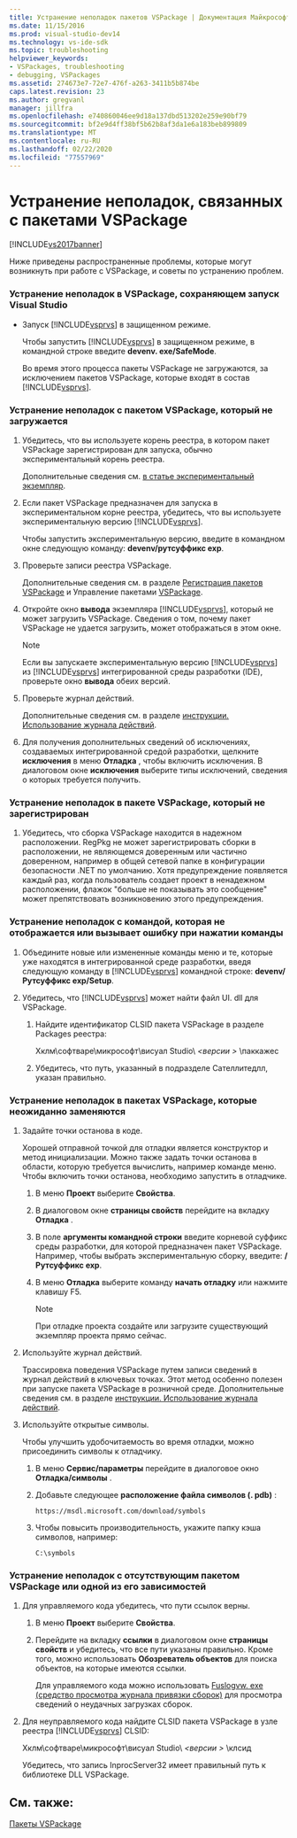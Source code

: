 ```yaml
---
title: Устранение неполадок пакетов VSPackage | Документация Майкрософт
ms.date: 11/15/2016
ms.prod: visual-studio-dev14
ms.technology: vs-ide-sdk
ms.topic: troubleshooting
helpviewer_keywords:
- VSPackages, troubleshooting
- debugging, VSPackages
ms.assetid: 274673e7-72e7-476f-a263-3411b5b874be
caps.latest.revision: 23
ms.author: gregvanl
manager: jillfra
ms.openlocfilehash: e740860046ee9d18a137dbd513202e259e90bf79
ms.sourcegitcommit: bf2e9d4ff38bf5b62b8af3da1e6a183beb899809
ms.translationtype: MT
ms.contentlocale: ru-RU
ms.lasthandoff: 02/22/2020
ms.locfileid: "77557969"
---
```

# <a name="troubleshooting-vspackages"></a>Устранение неполадок, связанных с пакетами VSPackage
[!INCLUDE[vs2017banner](../includes/vs2017banner.md)]

Ниже приведены распространенные проблемы, которые могут возникнуть при работе с VSPackage, и советы по устранению проблем.  
  
### <a name="to-troubleshoot-a-vspackage-that-keeps-visual-studio-from-starting"></a>Устранение неполадок в VSPackage, сохраняющем запуск Visual Studio  
  
- Запуск [!INCLUDE[vsprvs](../includes/vsprvs-md.md)] в защищенном режиме.  
  
     Чтобы запустить [!INCLUDE[vsprvs](../includes/vsprvs-md.md)] в защищенном режиме, в командной строке введите **devenv. exe/SafeMode**.  
  
     Во время этого процесса пакеты VSPackage не загружаются, за исключением пакетов VSPackage, которые входят в состав [!INCLUDE[vsprvs](../includes/vsprvs-md.md)].  
  
### <a name="to-troubleshoot-a-vspackage-that-does-not-load"></a>Устранение неполадок с пакетом VSPackage, который не загружается  
  
1. Убедитесь, что вы используете корень реестра, в котором пакет VSPackage зарегистрирован для запуска, обычно экспериментальный корень реестра.  
  
     Дополнительные сведения см. [в статье экспериментальный экземпляр](../extensibility/the-experimental-instance.md).  
  
2. Если пакет VSPackage предназначен для запуска в экспериментальном корне реестра, убедитесь, что вы используете экспериментальную версию [!INCLUDE[vsprvs](../includes/vsprvs-md.md)].  
  
     Чтобы запустить экспериментальную версию, введите в командном окне следующую команду: **devenv/рутсуффикс exp**.  
  
3. Проверьте записи реестра VSPackage.  
  
     Дополнительные сведения см. в разделе [Регистрация пакетов VSPackage](internals/registering-vspackages.md) и Управление пакетами [VSPackage](../extensibility/managing-vspackages.md).  
  
4. Откройте окно **вывода** экземпляра [!INCLUDE[vsprvs](../includes/vsprvs-md.md)], который не может загрузить VSPackage. Сведения о том, почему пакет VSPackage не удается загрузить, может отображаться в этом окне.  
  
    > [!NOTE]
    > Если вы запускаете экспериментальную версию [!INCLUDE[vsprvs](../includes/vsprvs-md.md)] из [!INCLUDE[vsprvs](../includes/vsprvs-md.md)] интегрированной среды разработки (IDE), проверьте окно **вывода** обеих версий.  
  
5. Проверьте журнал действий.  
  
     Дополнительные сведения см. в разделе [инструкции. Использование журнала действий](../extensibility/how-to-use-the-activity-log.md).  
  
6. Для получения дополнительных сведений об исключениях, создаваемых интегрированной средой разработки, щелкните **исключения** в меню **Отладка** , чтобы включить исключения. В диалоговом окне **исключения** выберите типы исключений, сведения о которых требуется получить.  
  
### <a name="to-troubleshoot-a-vspackage-that-does-not-register"></a>Устранение неполадок в пакете VSPackage, который не зарегистрирован  
  
1. Убедитесь, что сборка VSPackage находится в надежном расположении. RegPkg не может зарегистрировать сборки в расположении, не являющемся доверенным или частично доверенном, например в общей сетевой папке в конфигурации безопасности .NET по умолчанию. Хотя предупреждение появляется каждый раз, когда пользователь создает проект в ненадежном расположении, флажок "больше не показывать это сообщение" может препятствовать возникновению этого предупреждения.  
  
### <a name="to-troubleshoot-a-command-that-is-not-visible-or-that-generates-an-error-when-you-click-a-command"></a>Устранение неполадок с командой, которая не отображается или вызывает ошибку при нажатии команды  
  
1. Объедините новые или измененные команды меню и те, которые уже находятся в интегрированной среде разработки, введя следующую команду в [!INCLUDE[vsprvs](../includes/vsprvs-md.md)] командной строке: **devenv/Рутсуффикс exp/Setup**.  
  
2. Убедитесь, что [!INCLUDE[vsprvs](../includes/vsprvs-md.md)] может найти файл UI. dll для VSPackage.  
  
    1. Найдите идентификатор CLSID пакета VSPackage в разделе Packages реестра:  
  
         Хклм\софтваре\микрософт\висуал Studio\\ *\<версии >* \паккажес  
  
    2. Убедитесь, что путь, указанный в подразделе Сателлитедлл, указан правильно.  
  
### <a name="to-troubleshoot-a-vspackage-that-behaves-unexpectedly"></a>Устранение неполадок в пакетах VSPackage, которые неожиданно заменяются  
  
1. Задайте точки останова в коде.  
  
     Хорошей отправной точкой для отладки является конструктор и метод инициализации. Можно также задать точки останова в области, которую требуется вычислить, например команде меню. Чтобы включить точки останова, необходимо запустить в отладчике.  
  
    1. В меню **Проект** выберите **Свойства**.  
  
    2. В диалоговом окне **страницы свойств** перейдите на вкладку **Отладка** .  
  
    3. В поле **аргументы командной строки** введите корневой суффикс среды разработки, для которой предназначен пакет VSPackage. Например, чтобы выбрать экспериментальную сборку, введите: **/Рутсуффикс exp**.  
  
    4. В меню **Отладка** выберите команду **начать отладку** или нажмите клавишу F5.  
  
        > [!NOTE]
        > При отладке проекта создайте или загрузите существующий экземпляр проекта прямо сейчас.  
  
2. Используйте журнал действий.  
  
     Трассировка поведения VSPackage путем записи сведений в журнал действий в ключевых точках. Этот метод особенно полезен при запуске пакета VSPackage в розничной среде. Дополнительные сведения см. в разделе [инструкции. Использование журнала действий](../extensibility/how-to-use-the-activity-log.md).  
  
3. Используйте открытые символы.  
  
     Чтобы улучшить удобочитаемость во время отладки, можно присоединить символы к отладчику.  
  
    1. В меню **Сервис/параметры** перейдите в диалоговое окно **Отладка/символы** .  
  
    2. Добавьте следующее **расположение файла символов (. pdb)** :  
  
       `https://msdl.microsoft.com/download/symbols`  
  
    3. Чтобы повысить производительность, укажите папку кэша символов, например:  

       `C:\symbols`  
  
### <a name="to-troubleshoot-a-missing-vspackage-or-one-of-its-dependencies"></a>Устранение неполадок с отсутствующим пакетом VSPackage или одной из его зависимостей  
  
1. Для управляемого кода убедитесь, что пути ссылок верны.  
  
   1. В меню **Проект** выберите **Свойства**.  
  
   2. Перейдите на вкладку **ссылки** в диалоговом окне **страницы свойств** и убедитесь, что все пути указаны правильно. Кроме того, можно использовать **Обозреватель объектов** для поиска объектов, на которые имеются ссылки.  
  
        Для управляемого кода можно использовать [Fuslogvw. exe (средство просмотра журнала привязки сборок)](/dotnet/framework/tools/fuslogvw-exe-assembly-binding-log-viewer) для просмотра сведений о неудачных загрузках сборок.  
  
2. Для неуправляемого кода найдите CLSID пакета VSPackage в узле реестра [!INCLUDE[vsprvs](../includes/vsprvs-md.md)] CLSID:  
  
    Хклм\софтваре\микрософт\висуал Studio\\ *\<версии >* \клсид  
  
   Убедитесь, что запись InprocServer32 имеет правильный путь к библиотеке DLL VSPackage.  
  
## <a name="see-also"></a>См. также:  
 [Пакеты VSPackage](../extensibility/internals/vspackages.md)
